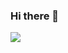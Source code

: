 ### Hi there 👋

<!--
**mastapetz/mastapetz** is a ✨ _special_ ✨ repository because its `README.md` (this file) appears on your GitHub profile.

Here are some ideas to get you started:

- 🔭 I’m currently working on ...
- 🌱 I’m currently learning ...
- 👯 I’m looking to collaborate on ...
- 🤔 I’m looking for help with ...
- 💬 Ask me about ...
- 📫 How to reach me: ...
- 😄 Pronouns: ...
- ⚡ Fun fact: ...
-->

<a href="https://wakatime.com"><img src="https://wakatime.com/share/@f78dd70d-7695-497c-8efc-56142091062b/5c64b541-4bb7-4157-886d-45e968c152a5.png" /></a>
